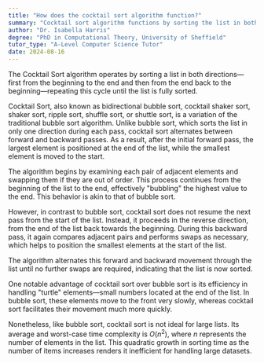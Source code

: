 ```yaml
---
title: "How does the cocktail sort algorithm function?"
summary: "Cocktail sort algorithm functions by sorting the list in both directions, first forward then backward, in a repeating cycle."
author: "Dr. Isabella Harris"
degree: "PhD in Computational Theory, University of Sheffield"
tutor_type: "A-Level Computer Science Tutor"
date: 2024-08-16
---
```


The Cocktail Sort algorithm operates by sorting a list in both directions—first from the beginning to the end and then from the end back to the beginning—repeating this cycle until the list is fully sorted.

Cocktail Sort, also known as bidirectional bubble sort, cocktail shaker sort, shaker sort, ripple sort, shuffle sort, or shuttle sort, is a variation of the traditional bubble sort algorithm. Unlike bubble sort, which sorts the list in only one direction during each pass, cocktail sort alternates between forward and backward passes. As a result, after the initial forward pass, the largest element is positioned at the end of the list, while the smallest element is moved to the start.

The algorithm begins by examining each pair of adjacent elements and swapping them if they are out of order. This process continues from the beginning of the list to the end, effectively "bubbling" the highest value to the end. This behavior is akin to that of bubble sort.

However, in contrast to bubble sort, cocktail sort does not resume the next pass from the start of the list. Instead, it proceeds in the reverse direction, from the end of the list back towards the beginning. During this backward pass, it again compares adjacent pairs and performs swaps as necessary, which helps to position the smallest elements at the start of the list.

The algorithm alternates this forward and backward movement through the list until no further swaps are required, indicating that the list is now sorted.

One notable advantage of cocktail sort over bubble sort is its efficiency in handling "turtle" elements—small numbers located at the end of the list. In bubble sort, these elements move to the front very slowly, whereas cocktail sort facilitates their movement much more quickly.

Nonetheless, like bubble sort, cocktail sort is not ideal for large lists. Its average and worst-case time complexity is $O(n^2)$, where $n$ represents the number of elements in the list. This quadratic growth in sorting time as the number of items increases renders it inefficient for handling large datasets.
    